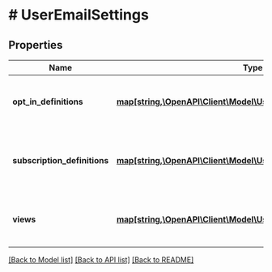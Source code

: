 # # UserEmailSettings

## Properties

Name | Type | Description | Notes
------------ | ------------- | ------------- | -------------
**opt_in_definitions** | [**map[string,\OpenAPI\Client\Model\UserEmailOptInDefinition]**](UserEmailOptInDefinition.md) | Keyed by the name identifier of the opt-in definition. | [optional]
**subscription_definitions** | [**map[string,\OpenAPI\Client\Model\UserEmailSubscriptionDefinition]**](UserEmailSubscriptionDefinition.md) | Keyed by the name identifier of the Subscription definition. | [optional]
**views** | [**map[string,\OpenAPI\Client\Model\UserEmailViewDefinition]**](UserEmailViewDefinition.md) | Keyed by the name identifier of the View definition. | [optional]

[[Back to Model list]](../../README.md#models) [[Back to API list]](../../README.md#endpoints) [[Back to README]](../../README.md)
